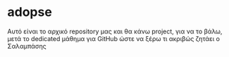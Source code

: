 # adopse
Αυτό είναι το αρχικό repository μας και θα κάνω project, για να το βάλω, μετά το dedicated μάθημα για GitHub ώστε να ξέρω τι ακριβώς ζητάει ο Σαλαμπάσης
